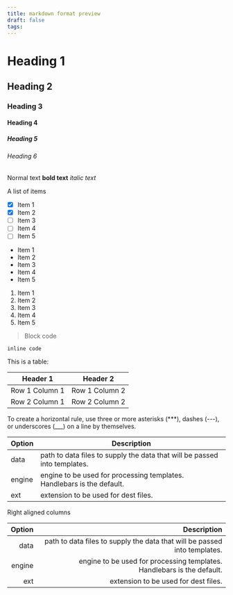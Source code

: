 ```yaml
---
title: markdown format preview
draft: false
tags:
---
```

# Heading 1
## Heading 2
### Heading 3
#### Heading 4
##### Heading 5
###### Heading 6

Normal text
**bold text**
*italic text*

A list of items
- [x] Item 1
- [x] Item 2
- [ ] Item 3
- [ ] Item 4
- [ ] Item 5

- Item 1
- Item 2
- Item 3
- Item 4
- Item 5

1. Item 1
2. Item 2
3. Item 3
4. Item 4
5. Item 5


>Block code

`inline code`

This is a table:

Header 1 | Header 2
--- | ---
Row 1 Column 1 | Row 1 Column 2
Row 2 Column 1 | Row 2 Column 2
To create a horizontal rule, use three or more asterisks (***), dashes (---), or underscores (___) on a line by themselves.


| Option | Description |
| ------ | ----------- |
| data   | path to data files to supply the data that will be passed into templates. |
| engine | engine to be used for processing templates. Handlebars is the default. |
| ext    | extension to be used for dest files. |

Right aligned columns

| Option |                                                               Description |
| -----: | ------------------------------------------------------------------------: |
|   data | path to data files to supply the data that will be passed into templates. |
| engine |    engine to be used for processing templates. Handlebars is the default. |
|    ext |                                      extension to be used for dest files. |
